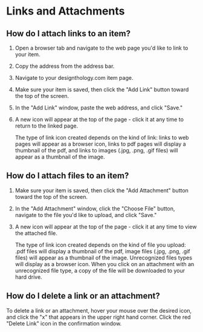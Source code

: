 # Links and Attachments

## How do I attach links to an item?
1. Open a browser tab and navigate to the web page you'd like to link to your item.
2. Copy the address from the address bar. 
3. Navigate to your designthology.com item page.
4. Make sure your item is saved, then click the "Add Link" button toward the top of the screen.
5. In the "Add Link" window, paste the web address, and click "Save."
6. A new icon will appear at the top of the page - click it at any time to return to the linked page.

    The type of link icon created depends on the kind of link: links to web pages will appear as a browser icon, links to pdf pages will display a thumbnail of the pdf, and links to images (.jpg, .png, .gif files) will appear as a thumbnail of the image.

## How do I attach files to an item?
1. Make sure your item is saved, then click the "Add Attachment" button toward the top of the screen.
2. In the "Add Attachment" window, click the "Choose File" button, navigate to the file you'd like to upload, and click "Save."
3. A new icon will appear at the top of the page - click it at any time to view the attached file.

    The type of link icon created depends on the kind of file you upload: .pdf files will display a thumbnail of the pdf, image files (.jpg, .png, .gif files) will appear as a thumbnail of the image. Unrecognized files types will display as a browser icon. When you click on an attachment with an unrecognized file type, a copy of the file will be downloaded to your hard drive.

## How do I delete a link or an attachment?
To delete a link or an attachment, hover your mouse over the desired icon, and click the "x" that appears in the upper right hand corner. Click the red "Delete Link" icon in the confirmation window.
